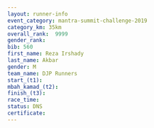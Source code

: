 ```yaml
---
layout: runner-info 
event_category: mantra-summit-challenge-2019 
category_km: 35km 
overall_rank:  9999
gender_rank: 
bib: 560
first_name: Reza Irshady
last_name: Akbar
gender: M
team_name: DJP Runners
start_(t1): 
mbah_kamad_(t2): 
finish_(t3): 
race_time: 
status: DNS
certificate: 
---
```

